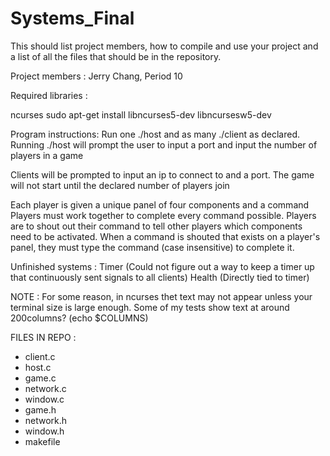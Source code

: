 # Systems_Final

 This should list project members, how to compile and use your project and
 a list of all the files that should be in the repository.
 
 Project members : Jerry Chang, Period 10
 
 Required libraries : 
 
 ncurses
 sudo apt-get install libncurses5-dev libncursesw5-dev
 
 Program instructions:
 Run one ./host and as many ./client as declared.
 Running ./host will prompt the user to input a port and input the number of 
 players in a game
 
 Clients will be prompted to input an ip to connect to and a port. The game will
 not start until the declared number of players join
 
 Each player is given a unique panel of four components and a command
 Players must work together to complete every command possible.
 Players are to shout out their command to tell other players which components
 need to be activated. When a command is shouted that exists on a player's 
 panel, they must type the command (case insensitive) to complete it.
 
 Unfinished systems : 
 Timer (Could not figure out a way to keep a timer up that 
 continuously sent signals to all clients)
 Health (Directly tied to timer)
 
 NOTE : For some reason, in ncurses thet text may not appear unless your terminal
 size is large enough. Some of my tests show text at around 200columns? (echo $COLUMNS)
 
 
 
 FILES IN REPO :
  - client.c
  - host.c
  - game.c
  - network.c
  - window.c
  - game.h
  - network.h
  - window.h
  - makefile
  